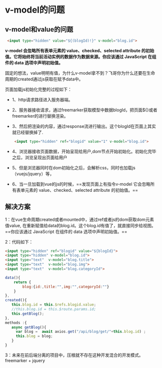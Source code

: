 # v-model的问题 



## v-model和value的问题

```html
 <input type="hidden" value="${(blogId)!}" v-model="blog.id">
```

**v-model 会忽略所有表单元素的 value、checked、selected attribute 的初始值。它将始终将当前活动实例的数据作为数据来源。你应该通过 JavaScript 在组件的 data 选项中声明初始值。**

固定的想法，value明明有值，为什么v-model拿不到？飞哥你为什么还要在生命周期的created通过js获取在赋予data中。



页面加载js初始化完整的过程如下：

- 1、http请求路径进入服务器端。

- 2、服务器接收请求，通过freemarker获取模型中数据blogId，把页面${}或者freemarker的进行替换渲染。

- 3、然后把渲染的内容，通过response流进行输出。这个blogId在页面上其实就已经替换掉了.

  ```html
   <input type="hidden" ref="blogid" value="1" v-model="blog.id">
  ```

- 4、浏览器接收页面数据，开始呈现给用户,dom节点开始初始化。初始化完毕之后，浏览呈现出页面给用户

- 5、但是浏览器同时在dom初始化之后，会解析css，同时也加载js（vuejs/jquery）等，

- 6、当一旦加载到vue的js的时候，==发现页面上有指令v-model 它会忽略所有表单元素的 value、checked、selected attribute 的初始值。==

## 解决方案

1：在vue生命周期created或者mounted中，通过ref或者js的dom获取dom元素值value, 在重新赋值给data的blog.id。这个blog.id有值了，就直接同步给视图。==你应该通过 JavaScript 在组件的 data 选项中声明初始值。==

2：代码如下：

```html
<input type="hidden" ref="blogid" value="${blogId}">
<input type="hidden" v-model="blog.id">
<input type="text"  v-model="blog.title">
<input type="text"  v-model="blog.img">
<input type="text"  v-model="blog.categoryId">
```

```js
data(){
	return {
		blog:{id:,title:"",img:"",categoryId:""}
	}
}, 
created(){
   this.blog.id = this.$refs.blogid.value;
   //this.blog.id = this.$route.params.id;
   this.getBlog();
},
methods :{
   async getBlog(){
     var blog =  await axios.get("/api/blog/get/"+this.blog.id) ;
     this.blog = blog;  
   }
}
```

3：未来在前后端分离的项目中，压根就不存在这种开发混合的开发模式。freemarker + jquery